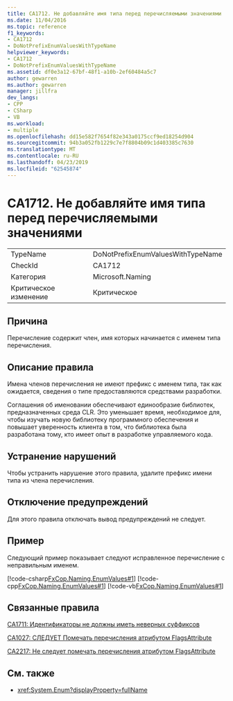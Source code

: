 ```yaml
---
title: CA1712. Не добавляйте имя типа перед перечисляемыми значениями
ms.date: 11/04/2016
ms.topic: reference
f1_keywords:
- CA1712
- DoNotPrefixEnumValuesWithTypeName
helpviewer_keywords:
- CA1712
- DoNotPrefixEnumValuesWithTypeName
ms.assetid: df0e3a12-67bf-48f1-a10b-2ef60484a5c7
author: gewarren
ms.author: gewarren
manager: jillfra
dev_langs:
- CPP
- CSharp
- VB
ms.workload:
- multiple
ms.openlocfilehash: dd15e582f7654f82e343a0175ccf9ed18254d904
ms.sourcegitcommit: 94b3a052fb1229c7e7f8804b09c1d403385c7630
ms.translationtype: MT
ms.contentlocale: ru-RU
ms.lasthandoff: 04/23/2019
ms.locfileid: "62545874"
---
```

# <a name="ca1712-do-not-prefix-enum-values-with-type-name"></a>CA1712. Не добавляйте имя типа перед перечисляемыми значениями

|||
|-|-|
|TypeName|DoNotPrefixEnumValuesWithTypeName|
|CheckId|CA1712|
|Категория|Microsoft.Naming|
|Критическое изменение|Критическое|

## <a name="cause"></a>Причина
 Перечисление содержит член, имя которых начинается с именем типа перечисления.

## <a name="rule-description"></a>Описание правила
 Имена членов перечисления не имеют префикс с именем типа, так как ожидается, сведения о типе предоставляются средствами разработки.

 Соглашения об именовании обеспечивают единообразие библиотек, предназначенных среда CLR. Это уменьшает время, необходимое для, чтобы изучать новую библиотеку программного обеспечения и повышает уверенность клиента в том, что библиотека была разработана тому, кто имеет опыт в разработке управляемого кода.

## <a name="how-to-fix-violations"></a>Устранение нарушений
 Чтобы устранить нарушение этого правила, удалите префикс имени типа из члена перечисления.

## <a name="when-to-suppress-warnings"></a>Отключение предупреждений
 Для этого правила отключать вывод предупреждений не следует.

## <a name="example"></a>Пример
 Следующий пример показывает следуют исправленное перечисление с неправильным именем.

 [!code-csharp[FxCop.Naming.EnumValues#1](../code-quality/codesnippet/CSharp/ca1712-do-not-prefix-enum-values-with-type-name_1.cs)]
 [!code-cpp[FxCop.Naming.EnumValues#1](../code-quality/codesnippet/CPP/ca1712-do-not-prefix-enum-values-with-type-name_1.cpp)]
 [!code-vb[FxCop.Naming.EnumValues#1](../code-quality/codesnippet/VisualBasic/ca1712-do-not-prefix-enum-values-with-type-name_1.vb)]

## <a name="related-rules"></a>Связанные правила
 [CA1711: Идентификаторы не должны иметь неверных суффиксов](../code-quality/ca1711-identifiers-should-not-have-incorrect-suffix.md)

 [CA1027: СЛЕДУЕТ Помечать перечисления атрибутом FlagsAttribute](../code-quality/ca1027-mark-enums-with-flagsattribute.md)

 [CA2217: Не следует помечать перечисления атрибутом FlagsAttribute](../code-quality/ca2217-do-not-mark-enums-with-flagsattribute.md)

## <a name="see-also"></a>См. также

- <xref:System.Enum?displayProperty=fullName>